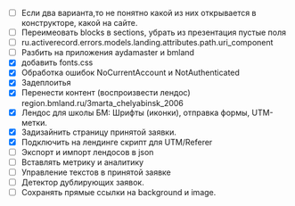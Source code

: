 * [ ] Если два варианта,то не понятно какой из них открывается в конструкторе,
    какой на сайте.
* [ ] Переимеовать blocks в sections, убрать из презентация пустые поля
* [ ] ru.activerecord.errors.models.landing.attributes.path.uri_component
* [ ] Разбить на приложения aydamaster и bmland
* [x] добавить fonts.css
* [x] Обработка ошибок NoCurrentAccount и NotAuthenticated
* [x] Задеплоитья
* [x] Перенести контент (воспроизвести лендос) region.bmland.ru/3marta_chelyabinsk_2006
* [x] Лендос для школы БМ: Шрифты (иконки), отправка формы, UTM-метки.
* [x] Задизайнить страницу принятой заявки.
* [x] Подключить на лендинге скрипт для UTM/Referer
* [ ] Экспорт и импорт лендосов в json
* [ ] Вставлять метрику и аналитику
* [ ] Управление текстов в принятой заявке
* [ ] Детектор дублирующих заявок.
* [ ] Сохранять прямые ссылки на background и image.
